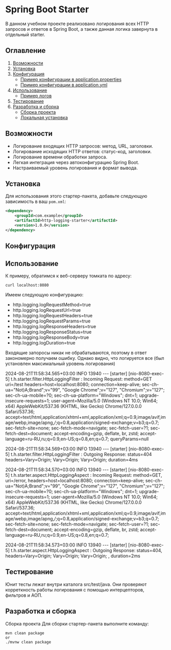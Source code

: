 # Spring Boot Starter

В данном учебном проекте реализовано логирования всех HTTP запросов и ответов в Spring Boot, а также данная логика завернута в отдельный starter.

## Оглавление

1. [Возможности](#возможности)
2. [Установка](#установка)
3. [Конфигурация](#конфигурация)
   - [Пример конфигурации в application.properties](#пример-конфигурации-в-applicationproperties)
   - [Пример конфигурации в application.yml](#пример-конфигурации-в-applicationyml)
4. [Использование](#использование)
   - [Пример логов](#пример-логов)
5. [Тестирование](#тестирование)
6. [Разработка и сборка](#разработка-и-сборка)
   - [Сборка проекта](#сборка-проекта)
   - [Локальная установка](#локальная-установка)

## Возможности

- Логирование входящих HTTP запросов: метод, URL, заголовки.
- Логирование исходящих HTTP ответов: статус-код, заголовки.
- Логирование времени обработки запроса.
- Легкая интеграция через автоконфигурацию Spring Boot.
- Настраиваемый уровень логирования и формат вывода.

## Установка

Для использования этого стартер-пакета, добавьте следующую зависимость в ваш `pom.xml`:

```xml
<dependency>
    <groupId>com.example</groupId>
    <artifactId>http-logging-starter</artifactId>
    <version>1.0.0</version>
</dependency>
```

## Конфигурация

## Использование

К примеру, обратимся к веб-серверу томката по адресу:
```
curl localhost:8080
```
Имеем следующую конфигурацию:

- http.logging.logRequestMethod=true
- http.logging.logRequestUrl=true
- http.logging.logRequestHeaders=true
- http.logging.logRequestParams=true
- http.logging.logResponseHeaders=true
- http.logging.logResponseStatus=true
- http.logging.logResponseBody=true
- http.logging.logDuration=true

Входящие запоросы никак не обрабатываются, поэтому в ответ закономерно получаем ошибку. Однако видно, что логируется все (был установлен максимальный уровень логирования)

2024-08-21T11:58:34.565+03:00  INFO 13940 --- [starter] [nio-8080-exec-5] t.h.starter.filter.HttpLoggingFilter     : Incoming Request: method=GET uri=/test headers=host=localhost:8080; connection=keep-alive; sec-ch-ua="Not)A;Brand";v="99", "Google Chrome";v="127", "Chromium";v="127"; sec-ch-ua-mobile=?0; sec-ch-ua-platform="Windows"; dnt=1; upgrade-insecure-requests=1; user-agent=Mozilla/5.0 (Windows NT 10.0; Win64; x64) AppleWebKit/537.36 (KHTML, like Gecko) Chrome/127.0.0.0 Safari/537.36; accept=text/html,application/xhtml+xml,application/xml;q=0.9,image/avif,image/webp,image/apng,*/*;q=0.8,application/signed-exchange;v=b3;q=0.7; sec-fetch-site=none; sec-fetch-mode=navigate; sec-fetch-user=?1; sec-fetch-dest=document; accept-encoding=gzip, deflate, br, zstd; accept-language=ru-RU,ru;q=0.9,en-US;q=0.8,en;q=0.7;  queryParams=null

2024-08-21T11:58:34.569+03:00  INFO 13940 --- [starter] [nio-8080-exec-5] t.h.starter.filter.HttpLoggingFilter     : Outgoing Response: status=404 headers=Vary=Origin; Vary=Origin; Vary=Origin;  duration=4ms

2024-08-21T11:58:34.570+03:00  INFO 13940 --- [starter] [nio-8080-exec-5] t.h.starter.aspect.HttpLoggingAspect     : Incoming Request: method=GET, uri=/error, headers=host=localhost:8080; connection=keep-alive; sec-ch-ua="Not)A;Brand";v="99", "Google Chrome";v="127", "Chromium";v="127"; sec-ch-ua-mobile=?0; sec-ch-ua-platform="Windows"; dnt=1; upgrade-insecure-requests=1; user-agent=Mozilla/5.0 (Windows NT 10.0; Win64; x64) AppleWebKit/537.36 (KHTML, like Gecko) Chrome/127.0.0.0 Safari/537.36; accept=text/html,application/xhtml+xml,application/xml;q=0.9,image/avif,image/webp,image/apng,*/*;q=0.8,application/signed-exchange;v=b3;q=0.7; sec-fetch-site=none; sec-fetch-mode=navigate; sec-fetch-user=?1; sec-fetch-dest=document; accept-encoding=gzip, deflate, br, zstd; accept-language=ru-RU,ru;q=0.9,en-US;q=0.8,en;q=0.7; 

2024-08-21T11:58:34.573+03:00  INFO 13940 --- [starter] [nio-8080-exec-5] t.h.starter.aspect.HttpLoggingAspect     : Outgoing Response: status=404, headers=Vary=Origin; Vary=Origin; Vary=Origin; , duration=2ms

## Тестирование
Юнит тесты лежат внутри каталога src/test/java. Они проверяют корреткность работы логирования с помощью интерцепторов, фильтров и АОП.

## Разработка и сборка
Сборка проекта
Для сборки стартер-пакета выполните команду:
```
mvn clean package
or
./mvnw clean package
```

